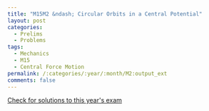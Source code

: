 ```yaml
---
title: "M15M2 &ndash; Circular Orbits in a Central Potential"
layout: post
categories:
  - Prelims
  - Problems
tags:
  - Mechanics
  - M15
  - Central Force Motion
permalink: /:categories/:year/:month/M2:output_ext
comments: false
---
```

<object data="2015M2M.pdf" type="application/pdf" width="100%" height="500"></object>
<div class="message"><a href='https://princetonprelim.com/prelim/35/'>Check for solutions to this year's exam</a></div>